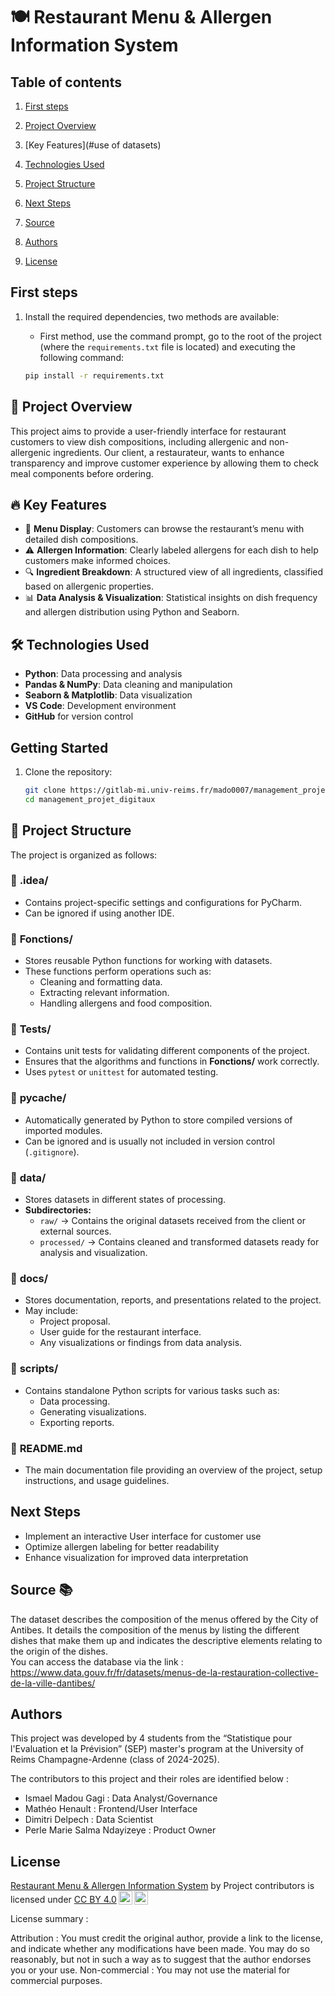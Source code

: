# 🍽️ Restaurant Menu & Allergen Information System  
## Table of contents 

1. [First steps](#firststep)
2. [Project Overview](#state)
3. [Key Features](#use of datasets)  
    
4. [Technologies Used](#tests)
5. [Project Structure](#)
6. [Next Steps](#outils)
7. [Source](#source)
8. [Authors](#auteurs)
9. [License](#licence)


## First steps <a name="firststep"></a>

1. Install the required dependencies, two methods are available:  

    - First method, use the command prompt, go to the root of the project (where the `requirements.txt` file is located) and executing the following command:  

    ```bash
    pip install -r requirements.txt 
    ```

  





## 📌 Project Overview  
This project aims to provide a user-friendly interface for restaurant customers to view dish compositions, including allergenic and non-allergenic ingredients. Our client, a restaurateur, wants to enhance transparency and improve customer experience by allowing them to check meal components before ordering.  

## 🔥 Key Features  
- 📝 **Menu Display**: Customers can browse the restaurant’s menu with detailed dish compositions.  
- ⚠️ **Allergen Information**: Clearly labeled allergens for each dish to help customers make informed choices.  
- 🔍 **Ingredient Breakdown**: A structured view of all ingredients, classified based on allergenic properties.  
- 📊 **Data Analysis & Visualization**: Statistical insights on dish frequency and allergen distribution using Python and Seaborn.  

## 🛠️ Technologies Used  
- **Python**: Data processing and analysis  
- **Pandas & NumPy**: Data cleaning and manipulation  
- **Seaborn & Matplotlib**: Data visualization  
- **VS Code**: Development environment  
- **GitHub** for version control

##  Getting Started
1. Clone the repository:
   ```bash
   git clone https://gitlab-mi.univ-reims.fr/mado0007/management_projet_digitaux.git
   cd management_projet_digitaux


## 📁 Project Structure  

The project is organized as follows: 
 
### 📂 **.idea/**  
- Contains project-specific settings and configurations for PyCharm.  
- Can be ignored if using another IDE.  

### 📂 **Fonctions/**  
- Stores reusable Python functions for working with datasets.  
- These functions perform operations such as:  
  - Cleaning and formatting data.  
  - Extracting relevant information.  
  - Handling allergens and food composition.  
 

### 📂 **Tests/**  
- Contains unit tests for validating different components of the project.  
- Ensures that the algorithms and functions in **Fonctions/** work correctly.  
- Uses `pytest` or `unittest` for automated testing.  

### 📂 **__pycache__/**  
- Automatically generated by Python to store compiled versions of imported modules.  
- Can be ignored and is usually not included in version control (`.gitignore`).  

### 📂 **data/**  
- Stores datasets in different states of processing.  
- **Subdirectories:**  
  - `raw/` → Contains the original datasets received from the client or external sources.  
  - `processed/` → Contains cleaned and transformed datasets ready for analysis and visualization.  

### 📂 **docs/**  
- Stores documentation, reports, and presentations related to the project.  
- May include:  
  - Project proposal.  
  - User guide for the restaurant interface.  
  - Any visualizations or findings from data analysis.  

### 📂 **scripts/**  
- Contains standalone Python scripts for various tasks such as:  
  - Data processing.  
  - Generating visualizations.  
  - Exporting reports.    

### 📄 **README.md**  
- The main documentation file providing an overview of the project, setup instructions, and usage guidelines.  

##  Next Steps  
- Implement an interactive User interface for customer use  
- Optimize allergen labeling for better readability  
- Enhance visualization for improved data interpretation 
## Source 📚

The dataset describes the composition of the menus offered by the City of Antibes. It details the composition of the menus by listing the different dishes that make them up and indicates the descriptive elements relating to the origin of the dishes.  
You can access the database via the link : https://www.data.gouv.fr/fr/datasets/menus-de-la-restauration-collective-de-la-ville-dantibes/


## Authors <a name="auteurs"></a>

This project was developed by 4 students from the “Statistique pour l'Evaluation et la Prévision” (SEP) master's program at the University of Reims Champagne-Ardenne (class of 2024-2025). 

The contributors to this project and their roles are identified below : 

- Ismael Madou Gagi : Data Analyst/Governance
- Mathéo Henault : Frontend/User Interface
- Dimitri Delpech : Data Scientist
- Perle Marie Salma Ndayizeye : Product Owner



## License <a name="licence"></a>

<p xmlns:cc="http://creativecommons.org/ns#" xmlns:dct="http://purl.org/dc/terms/"><a property="dct:title" rel="cc:attributionURL" href="https://gitlab-mi.univ-reims.fr/mado0007/management_projet_digitaux/-/tree/main?ref_type=heads">Restaurant Menu & Allergen Information System</a> by <span property="cc:attributionName">Project contributors</span> is licensed under <a href="https://creativecommons.org/licenses/by/4.0/?ref=chooser-v1" target="_blank" rel="license noopener noreferrer" style="display:inline-block;">CC BY 4.0<img style="height:22px!important;margin-left:3px;vertical-align:text-bottom;" src="https://mirrors.creativecommons.org/presskit/icons/cc.svg?ref=chooser-v1" alt=""><img style="height:22px!important;margin-left:3px;vertical-align:text-bottom;" src="https://mirrors.creativecommons.org/presskit/icons/by.svg?ref=chooser-v1" alt=""></a></p>
License summary :

Attribution : You must credit the original author, provide a link to the license, and indicate whether any modifications have been made. You may do so reasonably, but not in such a way as to suggest that the author endorses you or your use.
Non-commercial : You may not use the material for commercial purposes.



